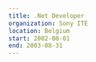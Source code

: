 ```yaml
---
title: .Net Developer
organization: Sony ITE
location: Belgium
start: 2002-08-01
end: 2003-08-31
---
```

